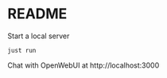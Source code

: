 # README

Start a local server

```shell
just run
```

Chat with OpenWebUI at http://localhost:3000
